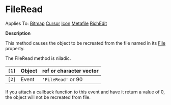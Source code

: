 




<h1 class="heading"><span class="name">FileRead</span></h1>

Applies To: [Bitmap](../a-z/bitmap.md) [Cursor](../a-z/cursor.md) [Icon](../a-z/icon.md) [Metafile](../a-z/metafile.md) [RichEdit](../a-z/richedit.md)


**Description**


This method causes the object to be recreated from the file named in its [File](../a-z/file.md) property.


The FileRead method is niladic.


| `[1]` | Object | ref or character vector |
| --- | --- | ---  |
| `[2]` | Event | `'FileRead'` or 90 |


If you attach a callback function to this event and have it return a value of 0, the object will not be recreated from file.



